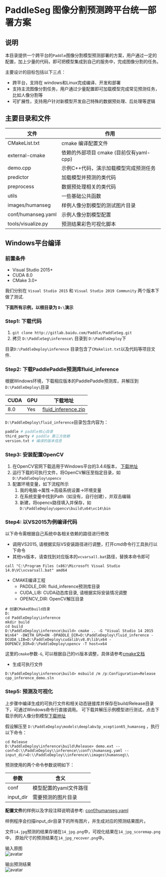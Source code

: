 # PaddleSeg 图像分割预测跨平台统一部署方案

## 说明

本目录提供一个跨平台的`Paddle`图像分割模型预测部署的方案，用户通过一定的配置，加上少量的代码，即可把模型集成到自己的服务中，完成图像分割的任务。

主要设计的目标包括以下三点：
- 跨平台，支持在 windows和Linux完成编译、开发和部署
- 支持主流图像分割任务，用户通过少量配置即可加载模型完成常见预测任务，比如人像分割等
- 可扩展性，支持用户针对新模型开发自己特殊的数据预处理、后处理等逻辑



## 主要目录和文件
| 文件 | 作用 |
|-------|----------|
| CMakeList.txt | cmake 编译配置文件 |
| external-cmake| 依赖的外部项目 cmake (目前仅有yaml-cpp)|
| demo.cpp | 示例C++代码，演示加载模型完成预测任务 |
| predictor | 加载模型并预测的类代码|
| preprocess |数据预处理相关的类代码|
| utils | 一些基础公共函数|
| images/humanseg | 样例人像分割模型的测试图片目录|
| conf/humanseg.yaml | 示例人像分割模型配置|
| tools/visualize.py | 预测结果彩色可视化脚本 |

## Windows平台编译

### 前置条件
* Visual Studio 2015+ 
* CUDA 8.0
* CMake 3.0+

我们分别在 `Visual Studio 2015` 和 `Visual Studio 2019 Community` 两个版本下做了测试.

**下面所有示例，以根目录为 `D:\`演示**

### Step1: 下载代码

1. `git clone http://gitlab.baidu.com/Paddle/PaddleSeg.git`
2. 拷贝 `D:\PaddleSeg\inference\` 目录到 `D:\PaddleDeploy`下

目录`D:\PaddleDeploy\inference` 目录包含了`CMakelist.txt`以及代码等项目文件.



### Step2: 下载PaddlePaddle预测库fluid_inference

根据Windows环境，下载相应版本的PaddlePaddle预测库，并解压到`D:\PaddleDeploy\`目录

| CUDA | GPU | 下载地址 |
|------|------|--------|
| 8.0 | Yes | [fluid_inference.zip](https://bj.bcebos.com/v1/paddleseg/fluid_inference_win.zip) |

`D:\PaddleDeploy\fluid_inference`目录包含内容为：
```bash
paddle # paddle核心目录
third_party # paddle 第三方依赖
version.txt # 编译的版本信息
```


### Step3: 安装配置OpenCV

1. 在OpenCV官网下载适用于Windows平台的3.4.6版本， [下载地址](https://sourceforge.net/projects/opencvlibrary/files/3.4.6/opencv-3.4.6-vc14_vc15.exe/download)  
2. 运行下载的可执行文件，将OpenCV解压至指定目录，如`D:\PaddleDeploy\opencv`  
3. 配置环境变量，如下流程所示  
    1. 我的电脑->属性->高级系统设置->环境变量  
    2. 在系统变量中找到Path（如没有，自行创建），并双击编辑  
    3. 新建，将opencv路径填入并保存，如`D:\PaddleDeploy\opencv\build\x64\vc14\bin` 

### Step4: 以VS2015为例编译代码

以下命令需根据自己系统中各相关依赖的路径进行修改

* 调用VS2015, 请根据实际VS安装路径进行调整，打开cmd命令行工具执行以下命令
* 其他vs版本，请查找到对应版本的`vcvarsall.bat`路径，替换本命令即可

```
call "C:\Program Files (x86)\Microsoft Visual Studio 14.0\VC\vcvarsall.bat" amd64
```
    
* CMAKE编译工程
    * PADDLE_DIR: fluid_inference预测库目录
    * CUDA_LIB: CUDA动态库目录, 请根据实际安装情况调整
    * OPENCV_DIR: OpenCV解压目录

```
# 创建CMake的build目录
D:
cd PaddleDeploy\inference
mkdir build
cd build
D:\PaddleDeploy\inference\build> cmake .. -G "Visual Studio 14 2015 Win64" -DWITH_GPU=ON -DPADDLE_DIR=D:\PaddleDeploy\fluid_inference -DCUDA_LIB=D:\PaddleDeploy\cudalib\v8.0\lib\x64 -DOPENCV_DIR=D:\PaddleDeploy\opencv -T host=x64
```

这里的`cmake`参数`-G`, 可以根据自己的`VS`版本调整，具体请参考[cmake文档](https://cmake.org/cmake/help/v3.15/manual/cmake-generators.7.html)

* 生成可执行文件

```
D:\PaddleDeploy\inference\build> msbuild /m /p:Configuration=Release cpp_inference_demo.sln
```

### Step5: 预测及可视化

上步骤中编译生成的可执行文件和相关动态链接库并保存在build/Release目录下，可通过Windows命令行直接调用。
可下载并解压示例模型进行测试，点击下载示例的人像分割模型[下载地址](https://paddleseg.bj.bcebos.com/inference_model/deeplabv3p_xception65_humanseg.tgz)

假设解压至 `D:\PaddleDeploy\models\deeplabv3p_xception65_humanseg` ，执行以下命令：

```
cd Release
D:\PaddleDeploy\inference\build\Release> demo.ext --conf=D:\\PaddleDeploy\\inference\\conf\\humanseg.yaml --input_dir=D:\\PaddleDeploy\\inference\\images\humanseg\\
```

预测使用的两个命令参数说明如下：

| 参数 | 含义 |
|-------|----------|
| conf | 模型配置的yaml文件路径 |
| input_dir | 需要预测的图片目录 |

**配置文件**的样例以及字段注释说明请参考: [conf/humanseg.yaml](inference/conf/humanseg.yaml)

样例程序会扫描input_dir目录下的所有图片，并生成对应的预测结果图片。

文件`14.jpg`预测的结果存储在`14_jpg.png`中，可视化结果在`14_jpg_scoremap.png`中， 原始尺寸的预测结果在`14_jpg_recover.png`中。

输入原图  
![avatar](inference/images/humanseg/demo.jpg)

输出预测结果   
![avatar](inference/images/humanseg/demo_jpg_recover.png)
